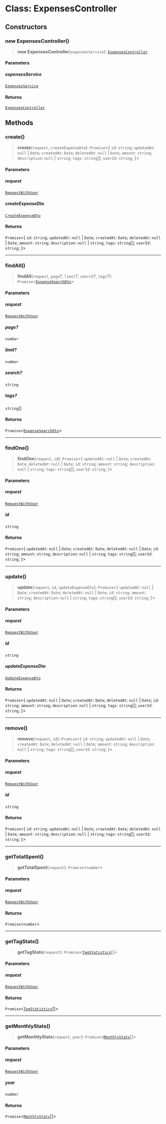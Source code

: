 # Class: ExpensesController

## Constructors

### new ExpensesController()

> **new ExpensesController**(`expensesService`): [`ExpensesController`](ExpensesController.md)

#### Parameters

##### expensesService

[`ExpensesService`](../../expenses.service/classes/ExpensesService.md)

#### Returns

[`ExpensesController`](ExpensesController.md)

## Methods

### create()

> **create**(`request`, `createExpenseDto`): `Promise`\<\{ `id`: `string`; `updatedAt`: `null` \| `Date`; `createdAt`: `Date`; `deletedAt`: `null` \| `Date`; `amount`: `string`; `description`: `null` \| `string`; `tags`: `string`[]; `userId`: `string`; \}\>

#### Parameters

##### request

[`RequestWithUser`](../../../auth/interfaces/request-with-user/interfaces/RequestWithUser.md)

##### createExpenseDto

[`CreateExpenseDto`](../../dto/create-expense.dto/classes/CreateExpenseDto.md)

#### Returns

`Promise`\<\{ `id`: `string`; `updatedAt`: `null` \| `Date`; `createdAt`: `Date`; `deletedAt`: `null` \| `Date`; `amount`: `string`; `description`: `null` \| `string`; `tags`: `string`[]; `userId`: `string`; \}\>

***

### findAll()

> **findAll**(`request`, `page`?, `limit`?, `search`?, `tags`?): `Promise`\<[`ExpenseSearchDto`](../../dto/expenses-search.dto/classes/ExpenseSearchDto.md)\>

#### Parameters

##### request

[`RequestWithUser`](../../../auth/interfaces/request-with-user/interfaces/RequestWithUser.md)

##### page?

`number`

##### limit?

`number`

##### search?

`string`

##### tags?

`string`[]

#### Returns

`Promise`\<[`ExpenseSearchDto`](../../dto/expenses-search.dto/classes/ExpenseSearchDto.md)\>

***

### findOne()

> **findOne**(`request`, `id`): `Promise`\<\{ `updatedAt`: `null` \| `Date`; `createdAt`: `Date`; `deletedAt`: `null` \| `Date`; `id`: `string`; `amount`: `string`; `description`: `null` \| `string`; `tags`: `string`[]; `userId`: `string`; \}\>

#### Parameters

##### request

[`RequestWithUser`](../../../auth/interfaces/request-with-user/interfaces/RequestWithUser.md)

##### id

`string`

#### Returns

`Promise`\<\{ `updatedAt`: `null` \| `Date`; `createdAt`: `Date`; `deletedAt`: `null` \| `Date`; `id`: `string`; `amount`: `string`; `description`: `null` \| `string`; `tags`: `string`[]; `userId`: `string`; \}\>

***

### update()

> **update**(`request`, `id`, `updateExpenseDto`): `Promise`\<\{ `updatedAt`: `null` \| `Date`; `createdAt`: `Date`; `deletedAt`: `null` \| `Date`; `id`: `string`; `amount`: `string`; `description`: `null` \| `string`; `tags`: `string`[]; `userId`: `string`; \}\>

#### Parameters

##### request

[`RequestWithUser`](../../../auth/interfaces/request-with-user/interfaces/RequestWithUser.md)

##### id

`string`

##### updateExpenseDto

[`UpdateExpenseDto`](../../dto/update-expense.dto/classes/UpdateExpenseDto.md)

#### Returns

`Promise`\<\{ `updatedAt`: `null` \| `Date`; `createdAt`: `Date`; `deletedAt`: `null` \| `Date`; `id`: `string`; `amount`: `string`; `description`: `null` \| `string`; `tags`: `string`[]; `userId`: `string`; \}\>

***

### remove()

> **remove**(`request`, `id`): `Promise`\<\{ `id`: `string`; `updatedAt`: `null` \| `Date`; `createdAt`: `Date`; `deletedAt`: `null` \| `Date`; `amount`: `string`; `description`: `null` \| `string`; `tags`: `string`[]; `userId`: `string`; \}\>

#### Parameters

##### request

[`RequestWithUser`](../../../auth/interfaces/request-with-user/interfaces/RequestWithUser.md)

##### id

`string`

#### Returns

`Promise`\<\{ `id`: `string`; `updatedAt`: `null` \| `Date`; `createdAt`: `Date`; `deletedAt`: `null` \| `Date`; `amount`: `string`; `description`: `null` \| `string`; `tags`: `string`[]; `userId`: `string`; \}\>

***

### getTotalSpent()

> **getTotalSpent**(`request`): `Promise`\<`number`\>

#### Parameters

##### request

[`RequestWithUser`](../../../auth/interfaces/request-with-user/interfaces/RequestWithUser.md)

#### Returns

`Promise`\<`number`\>

***

### getTagStats()

> **getTagStats**(`request`): `Promise`\<[`TagStatistics`](../../../common/dto/tag-stats.dto/classes/TagStatistics.md)[]\>

#### Parameters

##### request

[`RequestWithUser`](../../../auth/interfaces/request-with-user/interfaces/RequestWithUser.md)

#### Returns

`Promise`\<[`TagStatistics`](../../../common/dto/tag-stats.dto/classes/TagStatistics.md)[]\>

***

### getMonthlyStats()

> **getMonthlyStats**(`request`, `year`): `Promise`\<[`MonthlyStats`](../../../common/dto/month-stats.dto/classes/MonthlyStats.md)[]\>

#### Parameters

##### request

[`RequestWithUser`](../../../auth/interfaces/request-with-user/interfaces/RequestWithUser.md)

##### year

`number`

#### Returns

`Promise`\<[`MonthlyStats`](../../../common/dto/month-stats.dto/classes/MonthlyStats.md)[]\>
